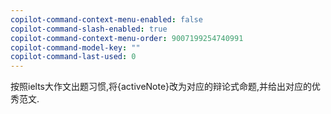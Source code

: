 ```yaml
---
copilot-command-context-menu-enabled: false
copilot-command-slash-enabled: true
copilot-command-context-menu-order: 9007199254740991
copilot-command-model-key: ""
copilot-command-last-used: 0
---
```

按照ielts大作文出题习惯,将{activeNote}改为对应的辩论式命题,并给出对应的优秀范文.